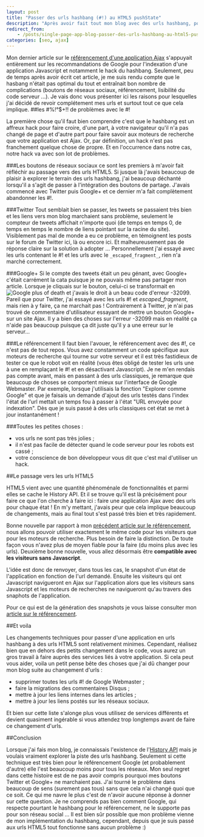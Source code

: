 ```yaml
---
layout: post
title: "Passer des urls hashbang (#!) au HTML5 pushState"
description: "Après avoir fait tout mon blog avec des urls hashbang, pourquoi et comment je suis passé à des urls HTML5."
redirect_from:
    - /posts/single-page-app-blog-passer-des-urls-hashbang-au-html5-pushstate/
categories: [seo, ajax]
---
```

Mon dernier article sur le [référencement d'une application Ajax](/p/le-referencement-d-une-application-ajax/) s'appuyait entièrement sur les recommandations de Google pour l'indexation d'une application Javascript et notamment le hack du hashbang. Seulement, peu de temps après avoir écrit cet article, je me suis rendu compte que le hasbang n'était pas optimal du tout et entraînait bon nombre de complications (boutons de réseaux sociaux, référencement, lisibilité du code serveur ...). Je vais donc vous présenter ici les raisons pour lesquelles j'ai décidé de revoir complétement mes urls et surtout tout ce que cela implique.
##les #%!°$+!! de problèmes avec le #!

La première chose qu'il faut bien comprendre c'est que le hashbang est un affreux hack pour faire croire, d'une part, à votre navigateur qu'il n'a pas changé de page et d'autre part pour faire savoir aux moteurs de recherche que votre application est Ajax. Or, par définition, un hack n'est pas franchement quelque chose de propre. Et en l'occurrence dans notre cas, notre hack va avec son lot de problèmes.

###Les boutons de réseaux sociaux
ce sont les premiers à m'avoir fait réfléchir au passage vers des urls HTML5. Si jusque là j'avais beaucoup de plaisir à explorer le terrain des urls hashbang, j'ai beaucoup déchanté lorsqu'il a s'agit de passer à l'intégration des boutons de partage. J'avais commencé avec Twitter puis Google+ et ce dernier m'a fait complètement abandonner les #!.

###Twitter
Tout semblait bien se passer, les tweets se passaient très bien et les liens vers mon blog marchaient sans problème, seulement le compteur de tweets affichait n'importe quoi (de temps en temps 0, de temps en temps le nombre de liens pointant sur la racine du site). Visiblement pas mal de monde a eu ce problème, en témoignent les posts sur le forum de Twitter ici, là ou encore ici. Et malheureusement pas de réponse claire sur la solution à adopter ... Personnellement j'ai essayé avec les urls contenant le #! et les urls avec le `_escaped_fragment_`, rien n'a marché correctement.

###Google+
Si le compte des tweets était un peu génant, avec Google+ c'était carrément la cata puisque je ne pouvais même pas partager mon article. Lorsque je cliquais sur le bouton, celui-ci se transformait en ![Google plus of death](http://i.imgur.com/EWN9CTU.png) et j'avais le droit à un beau code d'erreur -32099. Pareil que pour Twitter, j'ai essayé avec les urls #! et _escaped_fragment_, mais rien à y faire, ça ne marchait pas ! Contrairement à Twitter, je n'ai pas trouvé de commentaire d'utilisateur essayant de mettre un bouton Google+ sur un site Ajax. Il y a bien des choses sur l'erreur -32099 mais en réalité ça n'aide pas beaucoup puisque ça dit juste qu'il y a une erreur sur le serveur...

###Le référencement
Il faut bien l'avouer, le référencement avec des #!, ce n'est pas de tout repos. Vous avez constamment un code spécifique aux moteurs de recherche qui tourne sur votre serveur et il est très fastidieux de tester ce que le robot voit en réalité (vous êtes obligé de tester les urls une à une en remplaçant le #! et en désactivant Javascript). Je ne m'en rendais pas compte avant, mais en passant à des urls classiques, je remarque que beaucoup de choses se comportent mieux sur l'interface de Google Webmaster. Par exemple, lorsque j'utilisais la fonction "Explorer comme Google" et que je faisais un demande d'ajout des urls testés dans l'index l'état de l'url mettait un temps fou à passer à l'état "URL envoyée pour indexation". Dès que je suis passé à des urls classiques cet état se met à jour instantanément !

###Toutes les petites choses :

- vos urls ne sont pas très jolies ;
- il n'est pas facile de détecter quand le code serveur pour les robots est cassé ;
- votre conscience de bon développeur vous dit que c'est mal d'utiliser un hack.

##Le passage vers les urls HTML5

HTML5 vient avec une quantité phénoménale de fonctionnalités et parmi elles se cache le History API. Et il se trouve qu'il est là précisément pour faire ce que l'on cherche à faire ici : faire une application Ajax avec des urls pour chaque état ! En m'y mettant, j'avais peur que cela implique beaucoup de changements, mais au final tout s'est passé très bien et très rapidement.

Bonne nouvelle par rapport à mon [précédent article sur le référencement](/p/le-referencement-d-une-application-ajax/), nous allons pouvoir utiliser exactement le même code pour les visiteurs que pour les moteurs de recherche. Plus besoin de faire la distinction. De toute façon vous n'avez plus de moyen fiable pour la faire (du moins plus avec les urls). Deuxième bonne nouvelle, vous allez désormais être **compatible avec les visiteurs sans Javascript**.

L'idée est donc de renvoyer, dans tous les cas, le snapshot d'un état de l'application en fonction de l'url demandé. Ensuite les visiteurs qui ont Javascript navigueront en Ajax sur l'application alors que les visiteurs sans Javascript et les moteurs de recherches ne navigueront qu'au travers des snaphots de l'application.

Pour ce qui est de la génération des snapshots je vous laisse consulter mon [article sur le référencement](/p/le-referencement-d-une-application-ajax/).

##Et voila

Les changements techniques pour passer d'une application en urls hashbang à des urls HTML5 sont relativement minimes. Cependant, réalisez bien que en dehors des petits changement dans le code, vous aurez un gros travail à faire auprès des services liés à votre application. Si cela peut vous aider, voila un petit pense bête des choses que j'ai dû changer pour mon blog suite au changement d'urls :

- supprimer toutes les urls #! de Google Webmaster ;
- faire la migrations des commentaires Disqus ;
- mettre à jour les liens internes dans les articles ;
- mettre à jour les liens postés sur les réseaux sociaux.

Et bien sur cette liste s'alonge plus vous utilisez de services différents et devient quasiment ingérable si vous attendez trop longtemps avant de faire ce changement d'urls.

##Conclusion

Lorsque j'ai fais mon blog, je connaissais l'existence de l'[History API](https://developer.mozilla.org/en-US/docs/DOM/Manipulating_the_browser_history) mais je voulais vraiment explorer la piste des urls hashbang. Seulement si cette technique est très bien pour le référencement Google (et probablement d'autre) elle l'est beaucoup moins pour tous les réseaux.
Mon seul regret dans cette histoire est de ne pas avoir compris pourquoi mes boutons Twitter et Google+ ne marchaient pas. J'ai tourné le problème dans beaucoup de sens (surement pas tous) sans que cela n'ai changé quoi que ce soit. Ce qui me navre le plus c'est de n'avoir aucune réponse à donner sur cette question. Je ne comprends pas bien comment Google, qui respecte pourtant le hashbang pour le référencement, ne le supporte pas pour son réseau social ... Il est bien sûr possible que mon problème vienne de mon implémentation du hashbang, cependant, depuis que je suis passé aux urls HTML5 tout fonctionne sans aucun problème :) 
